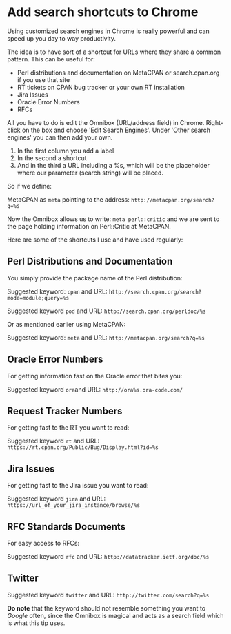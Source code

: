 # Add search shortcuts to Chrome

Using customized search engines in Chrome is really powerful and can speed up you day to way productivity.

The idea is to have sort of a shortcut for URLs where they share a common pattern. This can be useful for:

- Perl distributions and documentation on MetaCPAN or search.cpan.org if you use that site
- RT tickets on CPAN bug tracker or your own RT installation
- Jira Issues
- Oracle Error Numbers
- RFCs

All you have to do is edit the Omnibox (URL/address field) in Chrome. Right-click on the box and choose 'Edit Search Engines'. Under 'Other search engines' you can then add your own.

1. In the first column you add a label
2. In the second a shortcut
3. And in the third a URL including a %s, which will be the placeholder where our parameter (search string) will be placed.

So if we define:

MetaCPAN as `meta` pointing to the address: `http://metacpan.org/search?q=%s`

Now the Omnibox allows us to write: `meta perl::critic` and we are sent to the page holding information on Perl::Critic at MetaCPAN.

Here are some of the shortcuts I use and have used regularly:

## Perl Distributions and Documentation

You simply provide the package name of the Perl distribution:

Suggested keyword: `cpan` and URL: `http://search.cpan.org/search?mode=module;query=%s`

Suggested keyword `pod` and URL: `http://search.cpan.org/perldoc/%s`

Or as mentioned earlier using MetaCPAN:

Suggested keyword: `meta` and URL: `http://metacpan.org/search?q=%s`

## Oracle Error Numbers

For getting information fast on the Oracle error that bites you:

Suggested keyword `ora`and URL: `http://ora%s.ora-code.com/`

## Request Tracker Numbers

For getting fast to the RT you want to read:

Suggested keyword `rt` and URL: `https://rt.cpan.org/Public/Bug/Display.html?id=%s`

## Jira Issues

For getting fast to the Jira issue you want to read:

Suggested keyword `jira` and URL: `https://url_of_your_jira_instance/browse/%s`

## RFC Standards Documents

For easy access to RFCs:

Suggested keyword `rfc` and URL: `http://datatracker.ietf.org/doc/%s`

## Twitter

Suggested keyword `twitter` and URL: `http://twitter.com/search?q=%s`

**Do note** that the keyword should not resemble something you want to _Google_ often, since the Omnibox is magical and acts as a search field which is what this tip uses.
